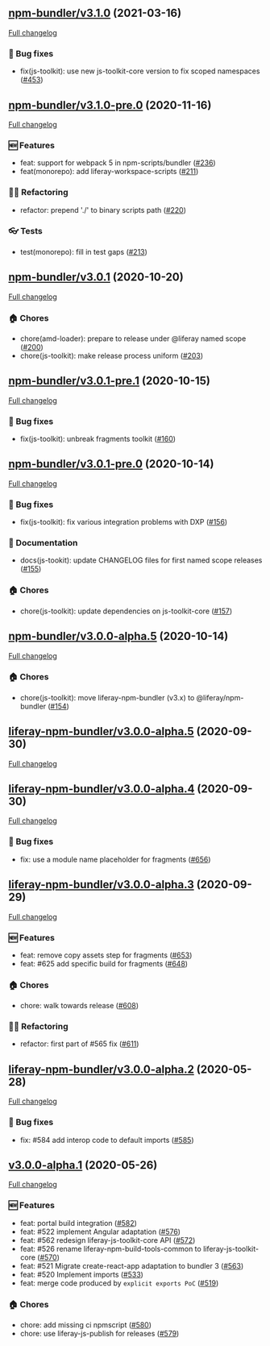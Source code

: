 ## [npm-bundler/v3.1.0](https://github.com/liferay/liferay-frontend-projects/tree/npm-bundler/v3.1.0) (2021-03-16)

[Full changelog](https://github.com/liferay/liferay-frontend-projects/compare/npm-bundler/v3.1.0-pre.0...npm-bundler/v3.1.0)

### :wrench: Bug fixes

-   fix(js-toolkit): use new js-toolkit-core version to fix scoped namespaces ([\#453](https://github.com/liferay/liferay-frontend-projects/pull/453))

## [npm-bundler/v3.1.0-pre.0](https://github.com/liferay/liferay-frontend-projects/tree/npm-bundler/v3.1.0-pre.0) (2020-11-16)

[Full changelog](https://github.com/liferay/liferay-frontend-projects/compare/npm-bundler/v3.0.1...npm-bundler/v3.1.0-pre.0)

### :new: Features

-   feat: support for webpack 5 in npm-scripts/bundler ([\#236](https://github.com/liferay/liferay-frontend-projects/pull/236))
-   feat(monorepo): add liferay-workspace-scripts ([\#211](https://github.com/liferay/liferay-frontend-projects/pull/211))

### :woman_juggling: Refactoring

-   refactor: prepend './' to binary scripts path ([\#220](https://github.com/liferay/liferay-frontend-projects/pull/220))

### :eyeglasses: Tests

-   test(monorepo): fill in test gaps ([\#213](https://github.com/liferay/liferay-frontend-projects/pull/213))

## [npm-bundler/v3.0.1](https://github.com/liferay/liferay-frontend-projects/tree/npm-bundler/v3.0.1) (2020-10-20)

[Full changelog](https://github.com/liferay/liferay-frontend-projects/compare/npm-bundler/v3.0.1-pre.1...npm-bundler/v3.0.1)

### :house: Chores

-   chore(amd-loader): prepare to release under @liferay named scope ([\#200](https://github.com/liferay/liferay-frontend-projects/pull/200))
-   chore(js-toolkit): make release process uniform ([\#203](https://github.com/liferay/liferay-frontend-projects/pull/203))

## [npm-bundler/v3.0.1-pre.1](https://github.com/liferay/liferay-frontend-projects/tree/npm-bundler/v3.0.1-pre.1) (2020-10-15)

[Full changelog](https://github.com/liferay/liferay-frontend-projects/compare/npm-bundler/v3.0.1-pre.0...npm-bundler/v3.0.1-pre.1)

### :wrench: Bug fixes

-   fix(js-toolkit): unbreak fragments toolkit ([\#160](https://github.com/liferay/liferay-frontend-projects/pull/160))

## [npm-bundler/v3.0.1-pre.0](https://github.com/liferay/liferay-frontend-projects/tree/npm-bundler/v3.0.1-pre.0) (2020-10-14)

[Full changelog](https://github.com/liferay/liferay-frontend-projects/compare/npm-bundler/v3.0.0-alpha.5...npm-bundler/v3.0.1-pre.0)

### :wrench: Bug fixes

-   fix(js-toolkit): fix various integration problems with DXP ([\#156](https://github.com/liferay/liferay-frontend-projects/pull/156))

### :book: Documentation

-   docs(js-tookit): update CHANGELOG files for first named scope releases ([\#155](https://github.com/liferay/liferay-frontend-projects/pull/155))

### :house: Chores

-   chore(js-toolkit): update dependencies on js-toolkit-core ([\#157](https://github.com/liferay/liferay-frontend-projects/pull/157))

## [npm-bundler/v3.0.0-alpha.5](https://github.com/liferay/liferay-frontend-projects/tree/npm-bundler/v3.0.0-alpha.5) (2020-10-14)

[Full changelog](https://github.com/liferay/liferay-frontend-projects/compare/liferay-npm-bundler/v3.0.0-alpha.5...npm-bundler/v3.0.0-alpha.5)

### :house: Chores

-   chore(js-toolkit): move liferay-npm-bundler (v3.x) to @liferay/npm-bundler ([\#154](https://github.com/liferay/liferay-frontend-projects/pull/154))

## [liferay-npm-bundler/v3.0.0-alpha.5](https://github.com/liferay/liferay-js-toolkit/tree/liferay-npm-bundler/v3.0.0-alpha.5) (2020-09-30)

[Full changelog](https://github.com/liferay/liferay-js-toolkit/compare/liferay-npm-bundler/v3.0.0-alpha.4...liferay-npm-bundler/v3.0.0-alpha.5)

## [liferay-npm-bundler/v3.0.0-alpha.4](https://github.com/liferay/liferay-js-toolkit/tree/liferay-npm-bundler/v3.0.0-alpha.4) (2020-09-30)

[Full changelog](https://github.com/liferay/liferay-js-toolkit/compare/liferay-npm-bundler/v3.0.0-alpha.3...liferay-npm-bundler/v3.0.0-alpha.4)

### :wrench: Bug fixes

-   fix: use a module name placeholder for fragments ([\#656](https://github.com/liferay/liferay-js-toolkit/pull/656))

## [liferay-npm-bundler/v3.0.0-alpha.3](https://github.com/liferay/liferay-js-toolkit/tree/liferay-npm-bundler/v3.0.0-alpha.3) (2020-09-29)

[Full changelog](https://github.com/liferay/liferay-js-toolkit/compare/liferay-npm-bundler/v3.0.0-alpha.2...liferay-npm-bundler/v3.0.0-alpha.3)

### :new: Features

-   feat: remove copy assets step for fragments ([\#653](https://github.com/liferay/liferay-js-toolkit/pull/653))
-   feat: #625 add specific build for fragments ([\#648](https://github.com/liferay/liferay-js-toolkit/pull/648))

### :house: Chores

-   chore: walk towards release ([\#608](https://github.com/liferay/liferay-js-toolkit/pull/608))

### :woman_juggling: Refactoring

-   refactor: first part of #565 fix ([\#611](https://github.com/liferay/liferay-js-toolkit/pull/611))

## [liferay-npm-bundler/v3.0.0-alpha.2](https://github.com/liferay/liferay-js-toolkit/tree/liferay-npm-bundler/v3.0.0-alpha.2) (2020-05-28)

[Full changelog](https://github.com/liferay/liferay-js-toolkit/compare/liferay-npm-bundler/v3.0.0-alpha.1...liferay-npm-bundler/v3.0.0-alpha.2)

### :wrench: Bug fixes

-   fix: #584 add interop code to default imports ([\#585](https://github.com/liferay/liferay-js-toolkit/pull/585))

## [v3.0.0-alpha.1](https://github.com/liferay/liferay-js-toolkit/tree/v3.0.0-alpha.1) (2020-05-26)

[Full changelog](https://github.com/liferay/liferay-js-toolkit/compare/v2.18.2...liferay-npm-bundler/v3.0.0-alpha.1)

### :new: Features

-   feat: portal build integration ([\#582](https://github.com/liferay/liferay-js-toolkit/pull/582))
-   feat: #522 implement Angular adaptation ([\#576](https://github.com/liferay/liferay-js-toolkit/pull/576))
-   feat: #562 redesign liferay-js-toolkit-core API ([\#572](https://github.com/liferay/liferay-js-toolkit/pull/572))
-   feat: #526 rename liferay-npm-build-tools-common to liferay-js-toolkit-core ([\#570](https://github.com/liferay/liferay-js-toolkit/pull/570))
-   feat: #521 Migrate create-react-app adaptation to bundler 3 ([\#563](https://github.com/liferay/liferay-js-toolkit/pull/563))
-   feat: #520 Implement imports ([\#533](https://github.com/liferay/liferay-js-toolkit/pull/533))
-   feat: merge code produced by `explicit exports PoC` ([\#519](https://github.com/liferay/liferay-js-toolkit/pull/519))

### :house: Chores

-   chore: add missing ci npmscript ([\#580](https://github.com/liferay/liferay-js-toolkit/pull/580))
-   chore: use liferay-js-publish for releases ([\#579](https://github.com/liferay/liferay-js-toolkit/pull/579))

